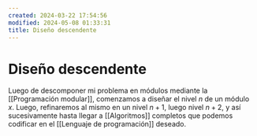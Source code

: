 ```yaml
---
created: 2024-03-22 17:54:56
modified: 2024-05-08 01:33:31
title: Diseño descendente
---
```


# Diseño descendente

Luego de descomponer mi problema en módulos mediante la [[Programación modular]], comenzamos a diseñar el nivel $n$ de un módulo $x$. Luego, refinaremos al mismo en un nivel $n + 1$, luego nivel $n + 2$, y así sucesivamente hasta llegar a [[Algoritmos]] completos que podemos codificar en el [[Lenguaje de programación]] deseado.

